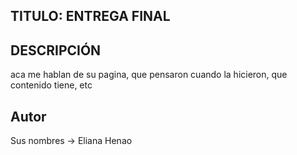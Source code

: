 ## TITULO: ENTREGA FINAL

## DESCRIPCIÓN
aca me hablan de su pagina, que pensaron cuando la hicieron, que contenido tiene, etc

## Autor
Sus nombres -> Eliana Henao
